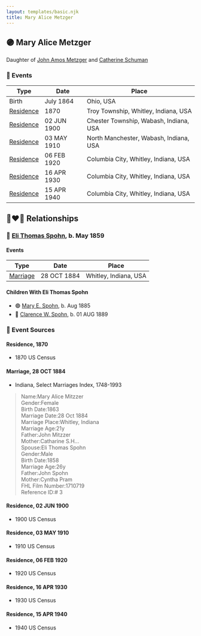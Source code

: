 ```yaml
---
layout: templates/basic.njk
title: Mary Alice Metzger
---
```

## 🟣 Mary Alice Metzger

Daughter of [John Amos Metzger](/people/2/28893894) and [Catherine Schuman](/people/3/39599940)

### 📆 Events

Type | Date | Place
------ | ------ | ------
Birth | July 1864 | Ohio, USA
[Residence](#event-event-0) | 1870 | Troy Township, Whitley, Indiana, USA
[Residence](#event-event-1) | 02 JUN 1900 | Chester Township, Wabash, Indiana, USA
[Residence](#event-event-2) | 03 MAY 1910 | North Manchester, Wabash, Indiana, USA
[Residence](#event-event-3) | 06 FEB 1920 | Columbia City, Whitley, Indiana, USA
[Residence](#event-event-4) | 16 APR 1930 | Columbia City, Whitley, Indiana, USA
[Residence](#event-event-5) | 15 APR 1940 | Columbia City, Whitley, Indiana, USA

## 👩‍❤️‍👨 Relationships

### 🔵 [Eli Thomas Spohn](/people/9/9010973), b. May 1859

#### Events

Type | Date | Place
------ | ------ | ------
[Marriage](#event-family-0-event-0) | 28 OCT 1884 | Whitley, Indiana, USA
#### Children With Eli Thomas Spohn
* 🟣 [Mary E. Spohn](/people/9/97921888), b. Aug 1885
* 🔵 [Clarence W. Spohn](/people/6/64811370), b. 01 AUG 1889
### 📰 Event Sources

#### <a id="event-event-0"></a> Residence, 1870
* 1870 US Census

#### <a id="event-family-0-event-0"></a> Marriage, 28 OCT 1884
* Indiana, Select Marriages Index, 1748-1993
>   
  > Name:Mary Alice Mitzzer  
  > Gender:Female  
  > Birth Date:1863  
  > Marriage Date:28 Oct 1884  
  > Marriage Place:Whitley, Indiana  
  > Marriage Age:21y  
  > Father:John Mitzzer  
  > Mother:Catharine S.H...  
  > Spouse:Eli Thomas Spohn  
  > Gender:Male  
  > Birth Date:1858  
  > Marriage Age:26y  
  > Father:John Spohn  
  > Mother:Cyntha Pram  
  > FHL Film Number:1710719  
  > Reference ID:# 3

#### <a id="event-event-1"></a> Residence, 02 JUN 1900
* 1900 US Census

#### <a id="event-event-2"></a> Residence, 03 MAY 1910
* 1910 US Census

#### <a id="event-event-3"></a> Residence, 06 FEB 1920
* 1920 US Census

#### <a id="event-event-4"></a> Residence, 16 APR 1930
* 1930 US Census

#### <a id="event-event-5"></a> Residence, 15 APR 1940
* 1940 US Census